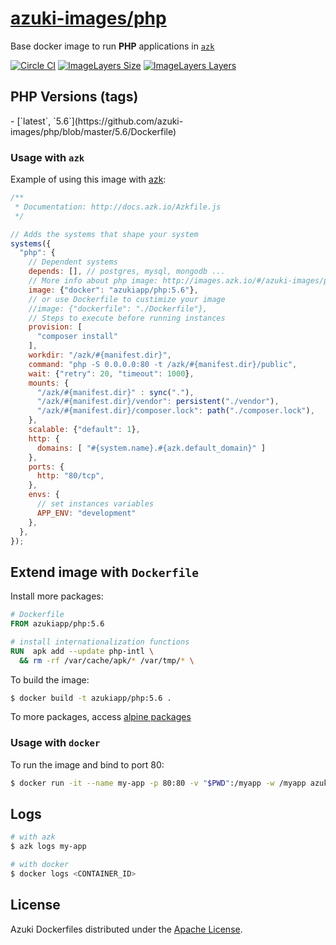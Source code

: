[azuki-images/php](http://images.azk.io/#/azuki-images/php)
==================

Base docker image to run **PHP** applications in [`azk`][azk]

[![Circle CI](https://circleci.com/gh/azukiapp/docker-elixir.svg?style=svg)][circle-ci]
[![ImageLayers Size](https://img.shields.io/imagelayers/image-size/azukiapp/php/latest.svg?style=plastic)][imageslayers]
[![ImageLayers Layers](https://img.shields.io/imagelayers/layers/azukiapp/php/latest.svg?style=plastic)][imageslayers]

PHP Versions (tags)
---

<versions>
- [`latest`, `5.6`](https://github.com/azuki-images/php/blob/master/5.6/Dockerfile)
</versions>

### Usage with `azk`

Example of using this image with [azk][azk]:

```js
/**
 * Documentation: http://docs.azk.io/Azkfile.js
 */

// Adds the systems that shape your system
systems({
  "php": {
    // Dependent systems
    depends: [], // postgres, mysql, mongodb ...
    // More info about php image: http://images.azk.io/#/azuki-images/php?from=images-azkfile-php
    image: {"docker": "azukiapp/php:5.6"},
    // or use Dockerfile to custimize your image
    //image: {"dockerfile": "./Dockerfile"},
    // Steps to execute before running instances
    provision: [
      "composer install"
    ],
    workdir: "/azk/#{manifest.dir}",
    command: "php -S 0.0.0.0:80 -t /azk/#{manifest.dir}/public",
    wait: {"retry": 20, "timeout": 1000},
    mounts: {
      "/azk/#{manifest.dir}" : sync("."),
      "/azk/#{manifest.dir}/vendor": persistent("./vendor"),
      "/azk/#{manifest.dir}/composer.lock": path("./composer.lock"),
    },
    scalable: {"default": 1},
    http: {
      domains: [ "#{system.name}.#{azk.default_domain}" ]
    },
    ports: {
      http: "80/tcp",
    },
    envs: {
      // set instances variables
      APP_ENV: "development"
    },
  },
});
```

## Extend image with `Dockerfile`

Install more packages:

```dockerfile
# Dockerfile
FROM azukiapp/php:5.6

# install internationalization functions
RUN  apk add --update php-intl \
  && rm -rf /var/cache/apk/* /var/tmp/* \
```

To build the image:

```sh
$ docker build -t azukiapp/php:5.6 .
```

To more packages, access [alpine packages][alpine-packages]

### Usage with `docker`

To run the image and bind to port 80:

```sh
$ docker run -it --name my-app -p 80:80 -v "$PWD":/myapp -w /myapp azukiapp/php:5.6
```

Logs
---

```sh
# with azk
$ azk logs my-app

# with docker
$ docker logs <CONTAINER_ID>
```

## License

Azuki Dockerfiles distributed under the [Apache License][license].

[azk]: http://azk.io
[alpine-packages]: http://pkgs.alpinelinux.org/

[circle-ci]: https://circleci.com/gh/azukiapp/docker-php
[imageslayers]: https://imagelayers.io/?images=azukiapp/php:latest

[issues]: https://github.com/azuki-images/php/issues
[license]: https://github.com/azuki-images/php/blob/master/LICENSE
